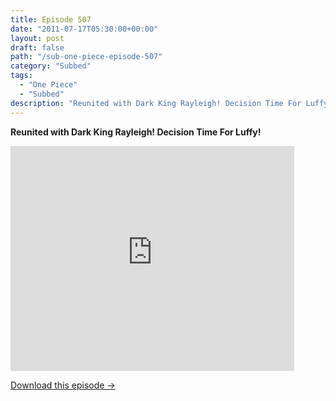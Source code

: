 ```yaml
---
title: Episode 507
date: "2011-07-17T05:30:00+00:00"
layout: post
draft: false
path: "/sub-one-piece-episode-507"
category: "Subbed"
tags:
  - "One Piece"
  - "Subbed"
description: "Reunited with Dark King Rayleigh! Decision Time For Luffy!"
---
```


**Reunited with Dark King Rayleigh! Decision Time For Luffy!**

<iframe width="640" height="360" src="https://www.rapidvideo.com/e/G6FRPF1ULU" frameborder="0" marginwidth=0 marginheight=0 scrolling=no allowfullscreen style="max-width:90%;"></iframe>

<a href="http://ouo.io/qs/eCodkFEQ?s=https://www.rapidvideo.com/d/G6FRPF1ULU" class="styled_a">Download this episode →</a>

